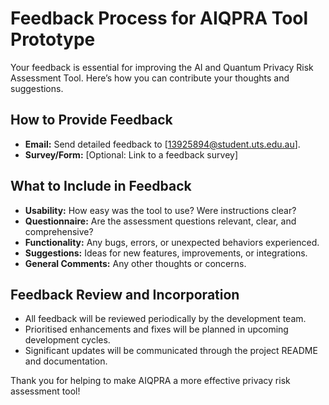 # Feedback Process for AIQPRA Tool Prototype

Your feedback is essential for improving the AI and Quantum Privacy Risk Assessment Tool. Here’s how you can contribute your thoughts and suggestions.

## How to Provide Feedback

-   **Email:** Send detailed feedback to [13925894@student.uts.edu.au].
-   **Survey/Form:** [Optional: Link to a feedback survey]

## What to Include in Feedback

-   **Usability:** How easy was the tool to use? Were instructions clear?
-   **Questionnaire:** Are the assessment questions relevant, clear, and comprehensive?
-   **Functionality:** Any bugs, errors, or unexpected behaviors experienced.
-   **Suggestions:** Ideas for new features, improvements, or integrations.
-   **General Comments:** Any other thoughts or concerns.

## Feedback Review and Incorporation

-   All feedback will be reviewed periodically by the development team.
-   Prioritised enhancements and fixes will be planned in upcoming development cycles.
-   Significant updates will be communicated through the project README and documentation.

Thank you for helping to make AIQPRA a more effective privacy risk assessment tool!
